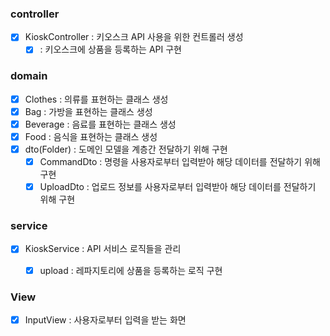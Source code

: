 ### controller 
 - [x] KioskController : 키오스크 API 사용을 위한 컨트롤러 생성
   - [x] : 키오스크에 상품을 등록하는 API 구현

### domain
 - [x] Clothes : 의류를 표현하는 클래스 생성
 - [x] Bag : 가방을 표현하는 클래스 생성
 - [x] Beverage : 음료를 표현하는 클래스 생성
 - [x] Food : 음식을 표현하는 클래스 생성
 - [x] dto(Folder) : 도메인 모델을 계층간 전달하기 위해 구현
    -[x] CommandDto : 명령을 사용자로부터 입력받아 해당 데이터를 전달하기 위해 구현
    -[x] UploadDto : 업로드 정보를 사용자로부터 입력받아 해당 데이터를 전달하기 위해 구현

### service 
 - [x] KioskService : API 서비스 로직들을 관리
   - [x] upload : 레파지토리에 상품을 등록하는 로직 구현


### View 
 - [x] InputView : 사용자로부터 입력을 받는 화면


